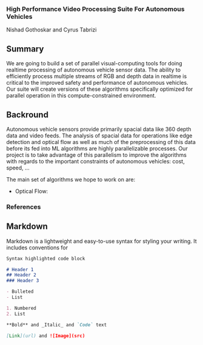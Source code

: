 ### High Performance Video Processing Suite For Autonomous Vehicles
Nishad Gothoskar and Cyrus Tabrizi


## Summary
We are going to build a set of parallel visual-computing tools for doing realtime processing of autonomous vehicle sensor data. The ability to efficiently process multiple streams of RGB and depth data in realtime is critical to the improved safety and performance of autonomous vehicles. Our suite will create versions of these algorithms specifically optimized for parallel operation in this compute-constrained environment.


## Backround
Autonomous vehicle sensors provide primarily spacial data like 360 depth data and video feeds.  The analysis of spacial data for operations like edge detection and optical flow as well as much of the preprocessing of this data before its fed into ML algorithms are highly parallelizable processes. Our project is to take advantage of this parallelism to improve the algorithms with regards to the important constraints of autonomous vehicles: cost, speed, ...

The main set of algorithms we hope to work on are:

 - Optical Flow: 



### References







## Markdown

Markdown is a lightweight and easy-to-use syntax for styling your writing. It includes conventions for

```markdown
Syntax highlighted code block

# Header 1
## Header 2
### Header 3

- Bulleted
- List

1. Numbered
2. List

**Bold** and _Italic_ and `Code` text

[Link](url) and ![Image](src)
```
